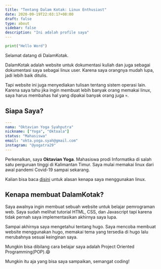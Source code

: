 ```yaml
---
title: "Tentang Dalam Kotak: Linux Enthusiast"
date: 2020-09-19T22:03:17+08:00
draft: false
type: about
sidebar: false
description: "Ini adalah profile saya"
---
```


```Python {noheader=true}
print("Hello Word")
```

Selamat datang di DalamKotak.

DalamKotak adalah website untuk dokumentasi kuliah dan juga sebagai dokumentasi saya sebagai linux user. Karena saya orangnya mudah lupa, jadi lebih baik ditulis.

Tapi website ini juga menyediakan tulisan tentang sistem operasi lain. Karena saya tahu jika ingin membuat lebih banyak orang memakai linux, saya harus membahas hal yang dipakai banyak orang juga :skull:.

## Siapa Saya?

```YAML {noheader=true}
---
nama: "Oktavian Yoga Syahputra"
nickname: ["Yoga", "Oktoala"]
status: "Mahasiswa"
email: "okta.yoga.syah@gmail.com"
instagram: "@yogatra29"
---
```

Perkenalkan, saya **Oktavian Yoga**. Mahasiswa prodi Informatika di salah satu perguruan tinggi di Kalimantan Timur. Saya mulai memakai linux dari awal pandemi Covid-19 sampai sekarang.

Kalian bisa baca [disini](/alasan-menggunakan-linux) untuk alasan kenapa saya menggunakan linux.

## Kenapa membuat DalamKotak?

Saya awalnya ingin membuat sebuah website untuk belajar pemrograman web. Saya sudah melihat tutorial HTML, CSS, dan Javascript tapi karena tidak pernah saya implementasikan akhirnya saya lupa.

Sampai akhirnya saya mengetahui tentang hugo. Saya mencoba membuat website menggunakan hugo, memakai tema yang tersedia di hugo lalu merubahnya sesuai keinginan saya.

Mungkin bisa dibilang cara belajar saya adalah Project Oriented Programming(POP).:smile:

Mungkin itu aja yang bisa saya sampaikan, semangat coding!


